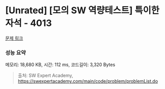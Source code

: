 # [Unrated] [모의 SW 역량테스트] 특이한 자석 - 4013 

[문제 링크](https://swexpertacademy.com/main/code/problem/problemDetail.do?contestProbId=AWIeV9sKkcoDFAVH) 

### 성능 요약

메모리: 18,680 KB, 시간: 112 ms, 코드길이: 3,320 Bytes



> 출처: SW Expert Academy, https://swexpertacademy.com/main/code/problem/problemList.do